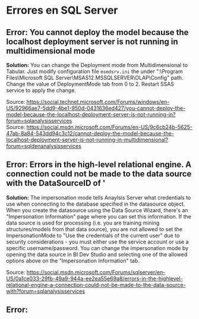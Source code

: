 # Errores en SQL Server

## Error: You cannot deploy the model because the localhost deployment server is not running in multidimensional mode
**Solution:** You can change the Deployment mode from Multidimensional to Tabular. Just modify configuration file `msmdsrv.ini`  the under  "<Install Location>:\Program Files\Microsoft SQL Server\MSAS12.MSSQLSERVER\OLAP\Config" path. Change the value of DeploymentMode tab from 0 to 2. Restart SSAS service to apply the change.
 
Source: https://social.technet.microsoft.com/Forums/windows/en-US/92966ae7-5dd9-4be1-950d-0431636ed427/you-cannot-deploy-the-model-because-the-localhost-deployment-server-is-not-running-in?forum=sqlanalysisservices  
Source: https://social.msdn.microsoft.com/Forums/en-US/9c6cb24b-5625-47ab-8a84-543dd94c3c12/cannot-deploy-the-model-because-the-localhost-deployment-server-is-not-running-in-multidimensional?forum=sqldenanalysisservices

## Error: Errors in the high-level relational engine. A connection could not be made to the data source with the DataSourceID of '
**Solution:** The impersonation mode tells Anaylsis Server what credentials to use when connecting to the database specified in the datasource object. When you create the datasource using the Data Source Wizard, there's an "Impersonation Information" page where you can set this information. If the data source is used for processing (i.e. you  are training mining structures/models from that data source), you are not allowed to set the ImpersonationMode to "Use the credentials of the current user"  due to security considerations - you must either use the service account or use a specific username/password. You can change the impersonation mode by opening the data source in BI Dev Studio and selecting one of the allowed options above on the "Impersonation Information" tab.
 
Source: https://social.msdn.microsoft.com/Forums/sqlserver/en-US/0a1ce033-29fb-49a9-944a-ee2ea55e69a8/errors-in-the-highlevel-relational-engine-a-connection-could-not-be-made-to-the-data-source-with?forum=sqlanalysisservices

## Error: 





